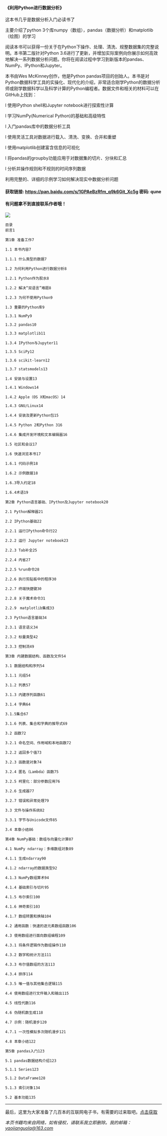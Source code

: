 #### 《利用Python进行数据分析》



这本书几乎是数据分析入门必读书了

主要介绍了python 3个库numpy（数组），pandas（数据分析）和matplotlib（绘图）的学习

阅读本书可以获得一份关于在Python下操作、处理、清洗、规整数据集的完整说明。本书第二版针对Python 3.6进行了更新，并增加实际案例向你展示如何高效地解决一系列数据分析问题。你将在阅读过程中学习到新版本的pandas、NumPy、IPython和Jupyter。

本书由Wes McKinney创作，他是Python pandas项目的创始人。本书是对Python数据科学工具的实操化、现代化的介绍，非常适合刚学Python的数据分析师或刚学数据科学以及科学计算的Python编程者。数据文件和相关的材料可以在GitHub上找到：

l 使用IPython shell和Jupyter notebook进行探索性计算

l 学习NumPy(Numerical Python)的基础和高级特性

l 入门pandas库中的数据分析工具

l 使用灵活工具对数据进行载入、清洗、变换、合并和重塑

l 使用matplotlib创建富含信息的可视化

l 将pandas的groupby功能应用于对数据集的切片、分块和汇总

l 分析并操作规则和不规则的时间序列数据

利用完整的、详细的示例学习如何解决现实中数据分析问题

#### 获取链接: https://pan.baidu.com/s/1GPAeBzRfm_q9k6Git_Xc5g 密码: qune

#### 有问题拿不到直接联系作者哦！

![](https://img2020.cnblogs.com/blog/2193560/202012/2193560-20201209114633138-1851897236.png)

```
目录
前言1

第1章 准备工作7

1.1 本书内容7

1.1.1 什么类型的数据7

1.2 为何利用Python进行数据分析8

1.2.1 Python作为胶水8

1.2.2 解决“双语言”难题8

1.2.3 为何不使用Python9

1.3 重要的Python库9

1.3.1 NumPy9

1.3.2 pandas10

1.3.3 matplotlib11

1.3.4 IPython与Jupyter11

1.3.5 SciPy12

1.3.6 scikit-learn12

1.3.7 statsmodels13

1.4 安装与设置13

1.4.1 Windows14

1.4.2 Apple（OS X和macOS）14

1.4.3 GNU/Linux14

1.4.4 安装及更新Python包15

1.4.5 Python 2和Python 316

1.4.6 集成开发环境和文本编辑器16

1.5 社区和会议17

1.6 快速浏览本书17

1.6.1 代码示例18

1.6.2 示例数据18

1.6.3导入约定18

1.6.4术语19

第2章 Python语言基础、IPython及Jupyter notebook20

2.1 Python解释器21

2.2 IPython基础22

2.2.1 运行IPython命令行22

2.2.2 运行 Jupyter notebook23

2.2.3 Tab补全25

2.2.4 内省27

2.2.5 %run命令28

2.2.6 执行剪贴板中的程序30

2.2.7 终端快捷键30

2.2.8 关于魔术命令31

2.2.9　matplotlib集成33

2.3 Python语言基础34

2.3.1 语言语义34

2.3.2 标量类型42

2.3.3 控制流49

第3章 内建数据结构、函数及文件54

3.1 数据结构和序列54

3.1.1 元组54

3.1.2 列表57

3.1.3 内建序列函数61

3.1.4 字典64

3.1.5集合67

3.1.6 列表、集合和字典的推导式69

3.2 函数72

3.2.1 命名空间、作用域和本地函数72

3.2.2 返回多个值73

3.2.3 函数是对象74

3.2.4 匿名（Lambda）函数75

3.2.5 柯里化：部分参数应用76

3.2.6 生成器77

3.2.7 错误和异常处理79

3.3 文件与操作系统82

3.3.1 字节与Unicode文件85

3.4 本章小结86

第4章 NumPy基础：数组与向量化计算87

4.1 NumPy ndarray：多维数组对象89

4.1.1 生成ndarray90

4.1.2 ndarray的数据类型92

4.1.3 NumPy数组算术94

4.1.4 基础索引与切片95

4.1.5 布尔索引100

4.1.6 神奇索引103

4.1.7 数组转置和换轴104

4.2 通用函数：快速的逐元素数组函数106

4.3 使用数组进行面向数组编程109

4.3.1 将条件逻辑作为数组操作110

4.3.2 数学和统计方法111

4.3.3 布尔值数组的方法113

4.3.4 排序114

4.3.5 唯一值与其他集合逻辑115

4.4 使用数组进行文件输入和输出115

4.5 线性代数116

4.6 伪随机数生成118

4.7 示例：随机漫步120

4.7.1 一次性模拟多次随机漫步121

4.8 本章小结122

第5章 pandas入门123

5.1 pandas数据结构介绍123

5.1.1 Series123

5.1.2 DataFrame128

5.1.3 索引对象134

5.2 基本功能135
```



***

最后，这里为大家准备了几百本的互联网电子书，有需要的过来取吧。[点击获取](https://mp.weixin.qq.com/s/dFqVQ2qJxvQ0YrIlPISJuw)

*本页书籍均来自网络，如有侵权，请联系我立即删除。我的邮箱：yaojianguolq@163.com*

